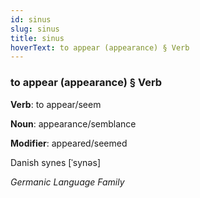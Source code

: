 ```yaml
---
id: sinus
slug: sinus
title: sinus
hoverText: to appear (appearance) § Verb
---
```


### to appear (appearance) § Verb

**Verb**: to appear/seem

**Noun**: appearance/semblance

**Modifier**: appeared/seemed

Danish synes [ˈsynəs]

*Germanic Language Family*